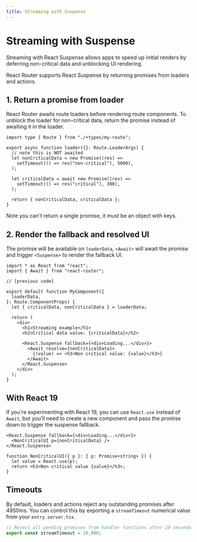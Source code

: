 ```yaml
---
title: Streaming with Suspense
---
```


# Streaming with Suspense

Streaming with React Suspense allows apps to speed up initial renders by deferring non-critical data and unblocking UI rendering.

React Router supports React Suspense by returning promises from loaders and actions.

## 1. Return a promise from loader

React Router awaits route loaders before rendering route components. To unblock the loader for non-critical data, return the promise instead of awaiting it in the loader.

```tsx
import type { Route } from "./+types/my-route";

export async function loader({}: Route.LoaderArgs) {
  // note this is NOT awaited
  let nonCriticalData = new Promise((res) =>
    setTimeout(() => res("non-critical"), 5000),
  );

  let criticalData = await new Promise((res) =>
    setTimeout(() => res("critical"), 300),
  );

  return { nonCriticalData, criticalData };
}
```

Note you can't return a single promise, it must be an object with keys.

## 2. Render the fallback and resolved UI

The promise will be available on `loaderData`, `<Await>` will await the promise and trigger `<Suspense>` to render the fallback UI.

```tsx
import * as React from "react";
import { Await } from "react-router";

// [previous code]

export default function MyComponent({
  loaderData,
}: Route.ComponentProps) {
  let { criticalData, nonCriticalData } = loaderData;

  return (
    <div>
      <h1>Streaming example</h1>
      <h2>Critical data value: {criticalData}</h2>

      <React.Suspense fallback={<div>Loading...</div>}>
        <Await resolve={nonCriticalData}>
          {(value) => <h3>Non critical value: {value}</h3>}
        </Await>
      </React.Suspense>
    </div>
  );
}
```

## With React 19

If you're experimenting with React 19, you can use `React.use` instead of `Await`, but you'll need to create a new component and pass the promise down to trigger the suspense fallback.

```tsx
<React.Suspense fallback={<div>Loading...</div>}>
  <NonCriticalUI p={nonCriticalData} />
</React.Suspense>
```

```tsx
function NonCriticalUI({ p }: { p: Promise<string> }) {
  let value = React.use(p);
  return <h3>Non critical value {value}</h3>;
}
```

## Timeouts

By default, loaders and actions reject any outstanding promises after 4950ms. You can control this by exporting a `streamTimeout` numerical value from your `entry.server.tsx`.

```ts filename=entry.server.tsx
// Reject all pending promises from handler functions after 10 seconds
export const streamTimeout = 10_000;
```
